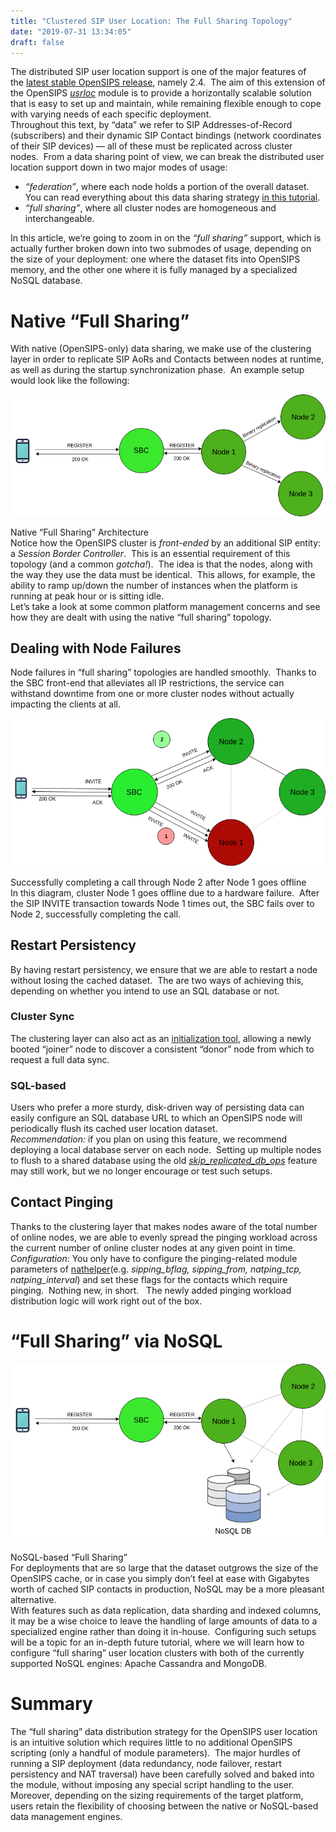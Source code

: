 ```yaml
---
title: "Clustered SIP User Location: The Full Sharing Topology"
date: "2019-07-31 13:34:05"
draft: false
---
```

The distributed SIP user location support is one of the major features of the [latest stable OpenSIPS release](https://blog.opensips.org/2017/11/01/introducing-opensips-2-4/), namely 2.4.  The aim of this extension of the OpenSIPS _[usrloc](https://opensips.org/html/docs/modules/2.4.x/usrloc.html)_ module is to provide a horizontally scalable solution that is easy to set up and maintain, while remaining flexible enough to cope with varying needs of each specific deployment.<br />Throughout this text, by “data” we refer to SIP Addresses-of-Record (subscribers) and their dynamic SIP Contact bindings (network coordinates of their SIP devices) — all of these must be replicated across cluster nodes.  From a data sharing point of view, we can break the distributed user location support down in two major modes of usage:

- _“federation”_, where each node holds a portion of the overall dataset.  You can read everything about this data sharing strategy [in this tutorial](http://www.opensips.org/Documentation/Tutorials-Distributed-User-Location-Federation).
- _“full sharing”_, where all cluster nodes are homogeneous and interchangeable.

In this article, we’re going to zoom in on the _“full sharing”_ support, which is actually further broken down into two submodes of usage, depending on the size of your deployment: one where the dataset fits into OpenSIPS memory, and the other one where it is fully managed by a specialized NoSQL database.

# Native “Full Sharing”
With native (OpenSIPS-only) data sharing, we make use of the clustering layer in order to replicate SIP AoRs and Contacts between nodes at runtime, as well as during the startup synchronization phase.  An example setup would look like the following:

![](2022-12-03-13-31-36.png)

Native “Full Sharing” Architecture<br />Notice how the OpenSIPS cluster is _front-ended_ by an additional SIP entity: a _Session Border Controller_.  This is an essential requirement of this topology (and a common _gotcha!_).  The idea is that the nodes, along with the way they use the data must be identical.  This allows, for example, the ability to ramp up/down the number of instances when the platform is running at peak hour or is sitting idle.<br />Let’s take a look at some common platform management concerns and see how they are dealt with using the native “full sharing” topology.

## Dealing with Node Failures
Node failures in “full sharing” topologies are handled smoothly.  Thanks to the SBC front-end that alleviates all IP restrictions, the service can withstand downtime from one or more cluster nodes without actually impacting the clients at all.

![](2022-12-03-13-32-45.png)

Successfully completing a call through Node 2 after Node 1 goes offline<br />In this diagram, cluster Node 1 goes offline due to a hardware failure.  After the SIP INVITE transaction towards Node 1 times out, the SBC fails over to Node 2, successfully completing the call.

## Restart Persistency
By having restart persistency, we ensure that we are able to restart a node without losing the cached dataset.  The are two ways of achieving this, depending on whether you intend to use an SQL database or not.

### Cluster Sync
The clustering layer can also act as an [initialization tool](https://opensips.org/html/docs/modules/2.4.x/clusterer.html#capabilities), allowing a newly booted “joiner” node to discover a consistent “donor” node from which to request a full data sync.

### SQL-based
Users who prefer a more sturdy, disk-driven way of persisting data can easily configure an SQL database URL to which an OpenSIPS node will periodically flush its cached user location dataset.<br />_Recommendation:_ if you plan on using this feature, we recommend deploying a local database server on each node.  Setting up multiple nodes to flush to a shared database using the old _[skip_replicated_db_ops](https://opensips.org/html/docs/modules/2.4.x/usrloc.html#param_skip_replicated_db_ops)_ feature may still work, but we no longer encourage or test such setups.

## Contact Pinging
Thanks to the clustering layer that makes nodes aware of the total number of online nodes, we are able to evenly spread the pinging workload across the current number of online cluster nodes at any given point in time.<br />_Configuration_: You only have to configure the pinging-related module parameters of [nathelper](https://opensips.org/html/docs/modules/2.4.x/nathelper.html#param_sipping_bflag)(e.g. _sipping_bflag, sipping_from, natping_tcp, natping_interval_) and set these flags for the contacts which require pinging.  Nothing new, in short.   The newly added pinging workload distribution logic will work right out of the box.

# “Full Sharing” via NoSQL

![](2022-12-03-13-33-10.png)

NoSQL-based “Full Sharing”<br />For deployments that are so large that the dataset outgrows the size of the OpenSIPS cache, or in case you simply don’t feel at ease with Gigabytes worth of cached SIP contacts in production, NoSQL may be a more pleasant alternative.<br />With features such as data replication, data sharding and indexed columns, it may be a wise choice to leave the handling of large amounts of data to a specialized engine rather than doing it in-house.  Configuring such setups will be a topic for an in-depth future tutorial, where we will learn how to configure “full sharing” user location clusters with both of the currently supported NoSQL engines: Apache Cassandra and MongoDB.

# Summary
The “full sharing” data distribution strategy for the OpenSIPS user location is an intuitive solution which requires little to no additional OpenSIPS scripting (only a handful of module parameters).  The major hurdles of running a SIP deployment (data redundancy, node failover, restart persistency and NAT traversal) have been carefully solved and baked into the module, without imposing any special script handling to the user.  Moreover, depending on the sizing requirements of the target platform, users retain the flexibility of choosing between the native or NoSQL-based data management engines.

